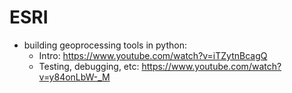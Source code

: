 # ESRI

-   building geoprocessing tools in python:
    -   Intro: https://www.youtube.com/watch?v=iTZytnBcagQ
    -   Testing, debugging, etc: https://www.youtube.com/watch?v=y84onLbW-_M
